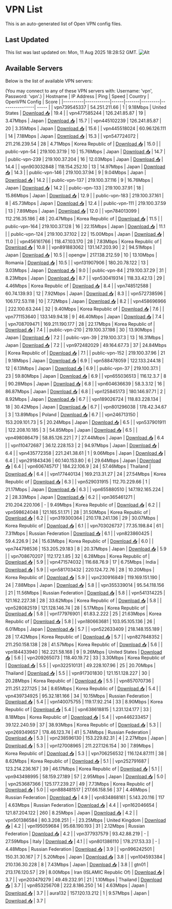 # VPN List

This is an auto-generated list of Open VPN config files.

## Last Updated

This list was last updated on: Mon, 11 Aug 2025 18:28:52 GMT.
![Alt](https://repobeats.axiom.co/api/embed/186b98318ef1479477931607c1ad7d823f12451f.svg "Repobeats analytics image")

## Available Servers

Below is the list of available VPN servers:

(You may connect to any of these VPN servers with: Username: 'vpn', Password: 'vpn'.)
| Hostname | IP Address | Ping | Speed | Country | OpenVPN Config | Score |
|----------|------------|------|-------|---------|----------------| ----- |
| vpn739545337 | 54.251.211.66 | 1 | 9.18Mbps | United States | [Download 📥](./configs/server_0_US.ovpn) | 19.4 |
| vpn477585244 | 126.241.85.87 | 19 | 3.47Mbps | Japan | [Download 📥](./configs/server_1_JP.ovpn) | 15.7 |
| vpn445102239 | 126.241.85.87 | 20 | 3.35Mbps | Japan | [Download 📥](./configs/server_2_JP.ovpn) | 15.6 |
| vpn445518024 | 60.96.126.111 | 14 | 7.18Mbps | Japan | [Download 📥](./configs/server_3_JP.ovpn) | 15.3 |
| vpn547724072 | 211.216.239.54 | 28 | 4.71Mbps | Korea Republic of | [Download 📥](./configs/server_4_KR.ovpn) | 15.0 |
| public-vpn-54 | 219.100.37.19 | 10 | 15.76Mbps | Japan | [Download 📥](./configs/server_5_JP.ovpn) | 14.7 |
| public-vpn-239 | 219.100.37.204 | 16 | 12.03Mbps | Japan | [Download 📥](./configs/server_6_JP.ovpn) | 14.4 |
| vpn903032848 | 118.154.252.10 | 13 | 14.97Mbps | Japan | [Download 📥](./configs/server_7_JP.ovpn) | 14.3 |
| public-vpn-146 | 219.100.37.94 | 9 | 9.04Mbps | Japan | [Download 📥](./configs/server_8_JP.ovpn) | 14.2 |
| public-vpn-137 | 219.100.37.116 | 9 | 16.76Mbps | Japan | [Download 📥](./configs/server_9_JP.ovpn) | 14.2 |
| public-vpn-133 | 219.100.37.91 | 18 | 15.86Mbps | Japan | [Download 📥](./configs/server_10_JP.ovpn) | 12.9 |
| public-vpn-183 | 219.100.37.161 | 8 | 45.73Mbps | Japan | [Download 📥](./configs/server_11_JP.ovpn) | 12.4 |
| public-vpn-111 | 219.100.37.59 | 13 | 7.89Mbps | Japan | [Download 📥](./configs/server_12_JP.ovpn) | 12.0 |
| vpn784013099 | 112.216.35.186 | 48 | 20.47Mbps | Korea Republic of | [Download 📥](./configs/server_13_KR.ovpn) | 11.5 |
| public-vpn-164 | 219.100.37.128 | 16 | 22.15Mbps | Japan | [Download 📥](./configs/server_14_JP.ovpn) | 11.1 |
| public-vpn-124 | 219.100.37.102 | 22 | 15.00Mbps | Japan | [Download 📥](./configs/server_15_JP.ovpn) | 11.0 |
| vpn456161766 | 118.47.103.170 | 28 | 7.83Mbps | Korea Republic of | [Download 📥](./configs/server_16_KR.ovpn) | 10.8 |
| vpn891883062 | 131.147.203.90 | 2 | 94.51Mbps | Japan | [Download 📥](./configs/server_17_JP.ovpn) | 10.5 |
| opengw | 217.138.212.59 | 10 | 13.10Mbps | Romania | [Download 📥](./configs/server_18_RO.ovpn) | 10.5 |
| vpn131907906 | 180.20.78.122 | 13 | 3.03Mbps | Japan | [Download 📥](./configs/server_19_JP.ovpn) | 9.0 |
| public-vpn-84 | 219.100.37.29 | 31 | 8.23Mbps | Japan | [Download 📥](./configs/server_20_JP.ovpn) | 8.7 |
| vpn530419314 | 118.33.42.13 | 29 | 4.46Mbps | Korea Republic of | [Download 📥](./configs/server_21_KR.ovpn) | 8.4 |
| vpn748512588 | 60.74.139.93 | 12 | 7.92Mbps | Japan | [Download 📥](./configs/server_22_JP.ovpn) | 8.3 |
| vpn572738596 | 106.172.53.118 | 10 | 7.72Mbps | Japan | [Download 📥](./configs/server_23_JP.ovpn) | 8.2 |
| vpn458696966 | 222.100.63.244 | 32 | 9.40Mbps | Korea Republic of | [Download 📥](./configs/server_24_KR.ovpn) | 7.6 |
| vpn771153640 | 133.149.94.18 | 9 | 46.40Mbps | Japan | [Download 📥](./configs/server_25_JP.ovpn) | 7.4 |
| vpn708709471 | 169.211.190.177 | 28 | 22.17Mbps | Korea Republic of | [Download 📥](./configs/server_26_KR.ovpn) | 7.4 |
| public-vpn-210 | 219.100.37.198 | 30 | 13.90Mbps | Japan | [Download 📥](./configs/server_27_JP.ovpn) | 7.2 |
| public-vpn-39 | 219.100.37.3 | 13 | 16.31Mbps | Japan | [Download 📥](./configs/server_28_JP.ovpn) | 7.2 |
| vpn972482029 | 49.164.67.73 | 37 | 24.84Mbps | Korea Republic of | [Download 📥](./configs/server_29_KR.ovpn) | 7.1 |
| public-vpn-152 | 219.100.37.96 | 21 | 9.18Mbps | Japan | [Download 📥](./configs/server_30_JP.ovpn) | 6.9 |
| vpn588478059 | 122.133.244.18 | 12 | 6.13Mbps | Japan | [Download 📥](./configs/server_31_JP.ovpn) | 6.9 |
| public-vpn-37 | 219.100.37.1 | 23 | 59.80Mbps | Japan | [Download 📥](./configs/server_32_JP.ovpn) | 6.9 |
| vpn655036513 | 116.12.3.7 | 8 | 90.28Mbps | Japan | [Download 📥](./configs/server_33_JP.ovpn) | 6.8 |
| vpn604636639 | 58.3.3.12 | 16 | 86.87Mbps | Japan | [Download 📥](./configs/server_34_JP.ovpn) | 6.8 |
| vpn125845173 | 180.146.97.71 | 2 | 8.92Mbps | Japan | [Download 📥](./configs/server_35_JP.ovpn) | 6.7 |
| vpn189026724 | 118.83.228.134 | 18 | 30.42Mbps | Japan | [Download 📥](./configs/server_36_JP.ovpn) | 6.7 |
| vpn801296038 | 178.42.34.67 | 3 | 13.89Mbps | Poland | [Download 📥](./configs/server_37_PL.ovpn) | 6.7 |
| vpn246713150 | 153.209.101.73 | 5 | 20.24Mbps | Japan | [Download 📥](./configs/server_38_JP.ovpn) | 6.5 |
| vpn537901911 | 122.208.10.185 | 3 | 54.85Mbps | Japan | [Download 📥](./configs/server_39_JP.ovpn) | 6.5 |
| vpn498086479 | 58.85.126.221 | 7 | 27.44Mbps | Japan | [Download 📥](./configs/server_40_JP.ovpn) | 6.4 |
| vpn110472687 | 36.12.228.153 | 2 | 94.97Mbps | Japan | [Download 📥](./configs/server_41_JP.ovpn) | 6.4 |
| vpn435772358 | 221.241.38.61 | 1 | 9.06Mbps | Japan | [Download 📥](./configs/server_42_JP.ovpn) | 6.4 |
| vpn291843436 | 60.140.153.80 | 6 | 29.64Mbps | Japan | [Download 📥](./configs/server_43_JP.ovpn) | 6.4 |
| vpn606745717 | 184.22.106.9 | 24 | 57.46Mbps | Thailand | [Download 📥](./configs/server_44_TH.ovpn) | 6.4 |
| vpn177440134 | 169.213.31.27 | 24 | 27.54Mbps | Korea Republic of | [Download 📥](./configs/server_45_KR.ovpn) | 6.3 |
| vpn529031915 | 112.70.229.66 | 1 | 21.17Mbps | Japan | [Download 📥](./configs/server_46_JP.ovpn) | 6.3 |
| vpn655880510 | 147.192.165.224 | 2 | 28.33Mbps | Japan | [Download 📥](./configs/server_47_JP.ovpn) | 6.2 |
| vpn365461271 | 210.204.220.106 | - | 9.49Mbps | Korea Republic of | [Download 📥](./configs/server_48_KR.ovpn) | 6.2 |
| vpn598624048 | 121.165.51.171 | 28 | 31.50Mbps | Korea Republic of | [Download 📥](./configs/server_49_KR.ovpn) | 6.2 |
| vpn319300364 | 210.178.241.136 | 29 | 30.07Mbps | Korea Republic of | [Download 📥](./configs/server_50_KR.ovpn) | 6.1 |
| vpn703026737 | 77.35.198.84 | 61 | 7.31Mbps | Russian Federation | [Download 📥](./configs/server_51_RU.ovpn) | 6.1 |
| vpn823860425 | 59.4.226.9 | 24 | 15.63Mbps | Korea Republic of | [Download 📥](./configs/server_52_KR.ovpn) | 6.0 |
| vpn744798536 | 153.205.29.183 | 8 | 20.37Mbps | Japan | [Download 📥](./configs/server_53_JP.ovpn) | 5.9 |
| vpn708670207 | 112.172.1.85 | 32 | 6.28Mbps | Korea Republic of | [Download 📥](./configs/server_54_KR.ovpn) | 5.9 |
| vpn471574032 | 116.68.76.9 | 17 | 6.75Mbps | India | [Download 📥](./configs/server_55_IN.ovpn) | 5.9 |
| vpn581703432 | 220.124.72.76 | 28 | 10.20Mbps | Korea Republic of | [Download 📥](./configs/server_56_KR.ovpn) | 5.9 |
| vpn230916849 | 119.169.151.190 | 24 | 7.88Mbps | Japan | [Download 📥](./configs/server_57_JP.ovpn) | 5.8 |
| vpn355339014 | 95.54.118.156 | 21 | 11.56Mbps | Russian Federation | [Download 📥](./configs/server_58_RU.ovpn) | 5.8 |
| vpn541314225 | 121.162.227.38 | 28 | 33.62Mbps | Korea Republic of | [Download 📥](./configs/server_59_KR.ovpn) | 5.8 |
| vpn528082519 | 121.128.146.74 | 28 | 5.17Mbps | Korea Republic of | [Download 📥](./configs/server_60_KR.ovpn) | 5.8 |
| vpn177976901 | 61.83.2.222 | 25 | 21.63Mbps | Korea Republic of | [Download 📥](./configs/server_61_KR.ovpn) | 5.8 |
| vpn180663681 | 103.95.105.136 | 26 | 6.01Mbps | Japan | [Download 📥](./configs/server_62_JP.ovpn) | 5.7 |
| vpn522633409 | 218.148.155.189 | 28 | 17.42Mbps | Korea Republic of | [Download 📥](./configs/server_63_KR.ovpn) | 5.7 |
| vpn827848352 | 211.250.158.138 | 28 | 41.57Mbps | Korea Republic of | [Download 📥](./configs/server_64_KR.ovpn) | 5.6 |
| vpn184433940 | 162.221.58.168 | 9 | 9.26Mbps | United States | [Download 📥](./configs/server_65_US.ovpn) | 5.6 |
| vpn209265073 | 118.40.19.72 | 33 | 3.30Mbps | Korea Republic of | [Download 📥](./configs/server_66_KR.ovpn) | 5.5 |
| vpn322510131 | 49.228.107.96 | 25 | 20.70Mbps | Thailand | [Download 📥](./configs/server_67_TH.ovpn) | 5.5 |
| vpn917301830 | 121.151.128.227 | 30 | 20.28Mbps | Korea Republic of | [Download 📥](./configs/server_68_KR.ovpn) | 5.5 |
| vpn857070736 | 211.251.227.125 | 34 | 8.65Mbps | Korea Republic of | [Download 📥](./configs/server_69_KR.ovpn) | 5.4 |
| vpn439734925 | 95.32.181.166 | 34 | 10.15Mbps | Russian Federation | [Download 📥](./configs/server_70_RU.ovpn) | 5.4 |
| vpn140075755 | 119.17.92.214 | 33 | 8.90Mbps | Korea Republic of | [Download 📥](./configs/server_71_KR.ovpn) | 5.4 |
| vpn638618815 | 1.231.124.177 | 33 | 8.18Mbps | Korea Republic of | [Download 📥](./configs/server_72_KR.ovpn) | 5.4 |
| vpn446233457 | 39.122.240.59 | 37 | 38.93Mbps | Korea Republic of | [Download 📥](./configs/server_73_KR.ovpn) | 5.3 |
| vpn269349657 | 178.46.123.74 | 41 | 5.74Mbps | Russian Federation | [Download 📥](./configs/server_74_RU.ovpn) | 5.3 |
| vpn238596130 | 153.229.82.31 | 4 | 2.27Mbps | Japan | [Download 📥](./configs/server_75_JP.ovpn) | 5.3 |
| vpn127008965 | 211.227.126.154 | 30 | 7.89Mbps | Korea Republic of | [Download 📥](./configs/server_76_KR.ovpn) | 5.3 |
| vpn706256532 | 116.124.87.111 | 38 | 8.62Mbps | Korea Republic of | [Download 📥](./configs/server_77_KR.ovpn) | 5.1 |
| vpn252791687 | 123.214.236.167 | 39 | 46.17Mbps | Korea Republic of | [Download 📥](./configs/server_78_KR.ovpn) | 5.1 |
| vpn943498995 | 58.159.27.189 | 57 | 2.95Mbps | Japan | [Download 📥](./configs/server_79_JP.ovpn) | 5.0 |
| vpn253687366 | 125.177.239.27 | 49 | 7.73Mbps | Korea Republic of | [Download 📥](./configs/server_80_KR.ovpn) | 5.0 |
| vpn888481517 | 217.66.158.56 | 37 | 4.46Mbps | Russian Federation | [Download 📥](./configs/server_81_RU.ovpn) | 4.9 |
| vpn834868161 | 5.143.20.116 | 117 | 4.63Mbps | Russian Federation | [Download 📥](./configs/server_82_RU.ovpn) | 4.4 |
| vpn162046654 | 121.87.204.122 | 260 | 8.25Mbps | Japan | [Download 📥](./configs/server_83_JP.ovpn) | 4.2 |
| vpn501386584 | 80.3.208.251 | - | 23.25Mbps | United Kingdom | [Download 📥](./configs/server_84_GB.ovpn) | 4.2 |
| vpn195059684 | 95.68.190.193 | 31 | 2.12Mbps | Russian Federation | [Download 📥](./configs/server_85_RU.ovpn) | 4.2 |
| vpn377937579 | 93.42.88.219 | - | 27.59Mbps | Italy | [Download 📥](./configs/server_86_IT.ovpn) | 4.1 |
| vpn801386110 | 178.217.53.33 | - | 4.48Mbps | Russian Federation | [Download 📥](./configs/server_87_RU.ovpn) | 3.9 |
| vpn996242501 | 150.31.30.167 | 7 | 5.20Mbps | Japan | [Download 📥](./configs/server_88_JP.ovpn) | 3.8 |
| vpn104593384 | 210.136.30.228 | 8 | 7.43Mbps | Japan | [Download 📥](./configs/server_89_JP.ovpn) | 3.8 |
| gtn01 | 213.176.120.57 | 29 | 8.00Mbps | Iran (ISLAMIC Republic Of) | [Download 📥](./configs/server_90_IR.ovpn) | 3.7 |
| vpn203479279 | 49.49.232.91 | 21 | 1.10Mbps | Thailand | [Download 📥](./configs/server_91_TH.ovpn) | 3.7 |
| vpn853256708 | 222.8.186.250 | 14 | 4.63Mbps | Japan | [Download 📥](./configs/server_92_JP.ovpn) | 3.7 |
| aura132 | 157.120.13.212 | 1 | 9.57Mbps | Japan | [Download 📥](./configs/server_93_JP.ovpn) | 3.7 |

